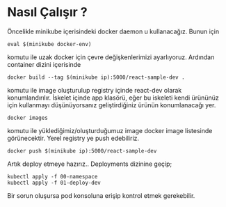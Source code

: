 # Nasıl Çalışır ?

Öncelikle minikube içerisindeki docker daemon u kullanacağız. Bunun için 
```console
eval $(minikube docker-env)
```
komutu ile uzak docker için çevre değişkenlerimizi ayarlıyoruz. Ardından container dizini içerisinde
```console
docker build --tag $(minikube ip):5000/react-sample-dev .
```
komutu ile image oluşturulup registry içinde react-dev olarak konumlandırılır. İskelet içinde app klasörü, eğer bu iskeleti kendi ürününüz için kullanmayı düşünüyorsanız geliştirdiğiniz ürünün konumlanacağı yer.

```console
docker images
```
komutu ile yüklediğimiz/oluşturduğumuz image docker image listesinde görünecektir. Yerel registry ye push edebiliriz.
```console
docker push $(minikube ip):5000/react-sample-dev
```
Artık deploy etmeye hazırız.. Deployments dizinine geçip;
```console
kubectl apply -f 00-namespace
kubectl apply -f 01-deploy-dev
```

Bir sorun oluşursa pod konsoluna erişip kontrol etmek gerekebilir.


